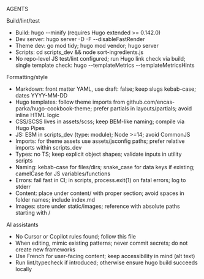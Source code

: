 AGENTS

Build/lint/test
- Build: hugo --minify (requires Hugo extended >= 0.142.0)
- Dev server: hugo server -D -F --disableFastRender
- Theme dev: go mod tidy; hugo mod vendor; hugo server
- Scripts: cd scripts_dev && node sort-ingredients.js
- No repo-level JS test/lint configured; run Hugo link check via build; single template check: hugo --templateMetrics --templateMetricsHints

Formatting/style
- Markdown: front matter YAML, use draft: false; keep slugs kebab-case; dates YYYY-MM-DD
- Hugo templates: follow theme imports from github.com/encas-parka/hugo-cookbook-theme; prefer partials in layouts/partials; avoid inline HTML logic
- CSS/SCSS lives in assets/scss; keep BEM-like naming; compile via Hugo Pipes
- JS: ESM in scripts_dev (type: module); Node >=14; avoid CommonJS
- Imports: for theme assets use assets/jsconfig paths; prefer relative imports within scripts_dev
- Types: no TS; keep explicit object shapes; validate inputs in utility scripts
- Naming: kebab-case for files/dirs; snake_case for data keys if existing; camelCase for JS variables/functions
- Errors: fail fast in CI; in scripts, process.exit(1) on fatal errors; log to stderr
- Content: place under content/ with proper section; avoid spaces in folder names; include index.md
- Images: store under static/images; reference with absolute paths starting with /

AI assistants
- No Cursor or Copilot rules found; follow this file
- When editing, mimic existing patterns; never commit secrets; do not create new frameworks
- Use French for user-facing content; keep accessibility in mind (alt text)
- Run lint/typecheck if introduced; otherwise ensure hugo build succeeds locally